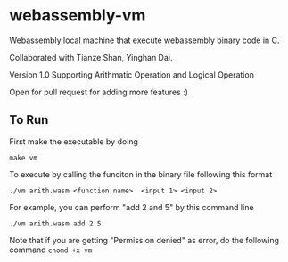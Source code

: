 # webassembly-vm

Webassembly local machine that execute webassembly binary code in C.

Collaborated with Tianze Shan, Yinghan Dai.


Version 1.0 Supporting Arithmatic Operation and Logical Operation

Open for pull request for adding more features :)


## To Run

First make the executable by doing 

`make vm`

To execute by calling the funciton in the binary file following this format 

`./vm arith.wasm <function name>  <input 1> <input 2>`

For example, you can perform "add 2 and 5" by this command line

`./vm arith.wasm add 2 5`


Note that if you are getting "Permission denied" as error, do the following command
`chomd +x vm`
